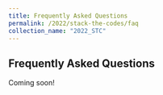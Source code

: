 ```yaml
---
title: Frequently Asked Questions
permalink: /2022/stack-the-codes/faq
collection_name: "2022_STC"
---
```


## Frequently Asked Questions

Coming soon!
